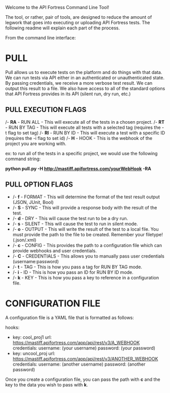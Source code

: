 Welcome to the API Fortress Command Line Tool!

The tool, or rather, pair of tools, are designed to reduce the amount of legwork that goes into executing or uploading API Fortress tests. The following readme will explain each part of the process.

From the command line interface:

# PULL

Pull allows us to execute tests on the platform and do things with that data. We can run tests via API either in an authenticated or unauthenticated state. By passing credentials, we receive a more verbose test result. We can output this result to a file. We also have access to all of the standard options that API Fortress provides in its API (silent run, dry run, etc.)

## PULL EXECUTION FLAGS

/- **RA** - RUN ALL - This will execute all of the tests in a chosen project.
/- **RT** - RUN BY TAG - This will execute all tests with a selected tag (requires the -t flag to set tag) 
/- **RI** - RUN BY ID - This will execute a test with a specific ID (requires the -i flag to set id)
/- **H** - HOOK - This is the webhook of the project you are working with.

ex: to run all of the tests in a specific project, we would use the following command string:

**python pull.py -H http://mastiff.apifortress.com/yourWebHook -RA**

## PULL OPTION FLAGS

* /- **f** - FORMAT - This will determine the format of the test result output (JSON, JUnit, Bool)
* /- **S** - SYNC - This will provide a response body with the result of the test.
* /- **d** - DRY - This will cause the test run to be a dry run.
* /- **s** - SILENT - This will cause the test to run in silent mode. 
* /- **o** - OUTPUT - This will write the result of the test to a local file. You must provide the path to the file to be created. Remember your filetype! (.json/.xml)
* /- **c** - CONFIG - This provides the path to a configuration file which can provide webhooks and user credentials.
* /- **C** - CREDENTIALS - This allows you to manually pass user credentials (username:password)
* /- **t** - TAG - This is how you pass a tag for RUN BY TAG mode.
* /- **i** - ID - This is how you pass an ID for RUN BY ID mode.
* /- **k** - KEY - This is how you pass a key to reference in a configuration file.

# CONFIGURATION FILE

A configuration file is a YAML file that is formatted as follows:

hooks:
  - key: cool_proj1
    url: https://mastiff.apifortress.com/app/api/rest/v3/A_WEBHOOK
    credentials:
      username: (your username)
      password: (your password)
  - key: uncool_proj
    url: https://mastiff.apifortress.com/app/api/rest/v3/ANOTHER_WEBHOOK
    credentials:
      username: (another username)
      password: (another password)

Once you create a configuration file, you can pass the path with **c** and the key to the data you wish to pass with **k**.
